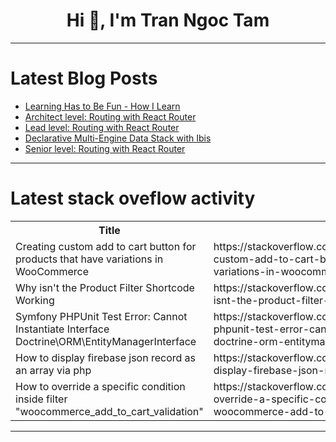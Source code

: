 <h1 align="center">Hi 👋, I'm Tran Ngoc Tam</h1>

---

# Latest Blog Posts 
<!-- BLOG-POST-LIST:START -->
- [Learning Has to Be Fun - How I Learn](https://dev.to/juanemilio31323/learning-has-to-be-fun-how-i-learn-5akd)
- [Architect level: Routing with React Router](https://dev.to/__zamora__/architect-level-routing-with-react-router-3c0j)
- [Lead level: Routing with React Router](https://dev.to/__zamora__/lead-level-routing-with-react-router-2b2c)
- [Declarative Multi-Engine Data Stack with Ibis](https://dev.to/letsql/declarative-multi-engine-data-stack-with-ibis-3015)
- [Senior level: Routing with React Router](https://dev.to/__zamora__/senior-level-routing-with-react-router-17pb)
<!-- BLOG-POST-LIST:END -->

---

# Latest stack oveflow activity
<table>
  <tr><th>Title</th><th>Link</th></tr>
  <!-- STACKOVERFLOW:START --><tr><td>Creating custom add to cart button for products that have variations in WooCommerce</td><td>https://stackoverflow.com/questions/78761200/creating-custom-add-to-cart-button-for-products-that-have-variations-in-woocomme</td></tr><tr><td>Why isn&#39;t the Product Filter Shortcode Working</td><td>https://stackoverflow.com/questions/78761154/why-isnt-the-product-filter-shortcode-working</td></tr><tr><td>Symfony PHPUnit Test Error: Cannot Instantiate Interface Doctrine\ORM\EntityManagerInterface</td><td>https://stackoverflow.com/questions/78761133/symfony-phpunit-test-error-cannot-instantiate-interface-doctrine-orm-entitymana</td></tr><tr><td>How to display firebase json record as an array via php</td><td>https://stackoverflow.com/questions/78761129/how-to-display-firebase-json-record-as-an-array-via-php</td></tr><tr><td>How to override a specific condition inside filter &quot;woocommerce_add_to_cart_validation&quot;</td><td>https://stackoverflow.com/questions/78760965/how-to-override-a-specific-condition-inside-filter-woocommerce-add-to-cart-vali</td></tr><!-- STACKOVERFLOW:END -->
</table>

---


